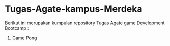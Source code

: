 # Tugas-Agate-kampus-Merdeka

Berikut ini merupakan kumpulan repository Tugas Agate game Development Bootcamp :
1. Game Pong
